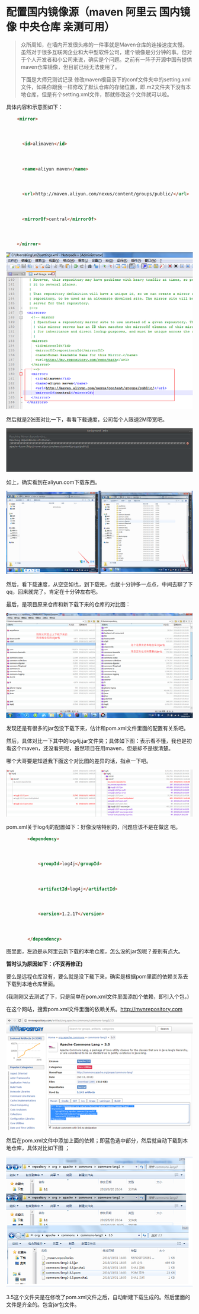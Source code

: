# 配置国内镜像源（maven 阿里云 国内镜像 中央仓库 亲测可用）

> 众所周知，在墙内开发很头疼的一件事就是Maven仓库的连接速度太慢。虽然对于很多互联网企业和大中型软件公司，建个镜像是分分钟的事。但对于个人开发者和小公司来说，确实是个问题。之前有一阵子开源中国有提供maven仓库镜像，但目前已经无法使用了。
>
> 下面是大师兄测试记录
> 修改maven根目录下的conf文件夹中的setting.xml文件，如果你跟我一样修改了默认仓库的存储位置，即.m2文件夹下没有本地仓库，但是有个setting.xml文件，那就修改这个文件就可以啦。

具体内容和示意图如下：

```html
    <mirror>



      <id>alimaven</id>



      <name>aliyun maven</name>



      <url>http://maven.aliyun.com/nexus/content/groups/public/</url>



      <mirrorOf>central</mirrorOf>        



    </mirror>
```

![img](maven初始配置国内镜像源.assets/20161031150110121)

然后就是2张图对比一下，看看下载速度，公司每个人限速2M带宽吧。

![img](maven初始配置国内镜像源.assets/20161031150153732)

如上，确实看到在aliyun.com下载东西。

![img](maven初始配置国内镜像源.assets/20161031150225779)

然后，看下载速度，从空空如也，到下载完，也就十分钟多一点点，中间去聊了下qq，回来就完了。肯定在十分钟左右吧。

最后，是项目原来仓库和新下载下来的仓库的对比图：

![img](maven初始配置国内镜像源.assets/20161031150407828)

发现还是有很多的jar包没下载下来，估计和pom.xml文件里面的配置有关系吧。

然后，具体对比一下其中的log4j.jar文件夹；具体如下图：表示看不懂，我也是初看这个maven，还没看完呢，虽然项目在用maven，但是却不是很清楚。

哪个大哥要是知道我下面这个对比图的差异的话，指点一下吧。

![img](maven初始配置国内镜像源.assets/20161031151312544)

pom.xml关于log4j的配置如下：好像没啥特别的，问题应该不是在做这 吧。

```html
        <dependency>



            <groupId>log4j</groupId>



            <artifactId>log4j</artifactId>



            <version>1.2.17</version>



        </dependency>
```

图里面，左边是从阿里云新下载的本地仓库，怎么没的jar包呢？差别有点大。

**暂时认为原因如下：(不妥再修正)**

要么是远程仓库没有，要么就是没下载下来，确实是根据pom里面的依赖关系去下载到本地仓库里面。

(我刚刚又去测试了下，只是简单在pom.xml文件里面添加个依赖，即引入个包，)

在这个网站，搜索pom.xml文件里面的依赖关系。http://mvnrepository.com

![img](maven初始配置国内镜像源.assets/20161031160857211)

然后在pom.xml文件中添加上面的依赖；即蓝色选中部分，然后就自动下载到本地仓库，具体对比如下图 ；

![img](maven初始配置国内镜像源.assets/20161031161000236)

3.5这个文件夹是在修改了pom.xml文件之后，自动新建下载生成的。然后里面的文件是齐全的。包含jar包文件。
